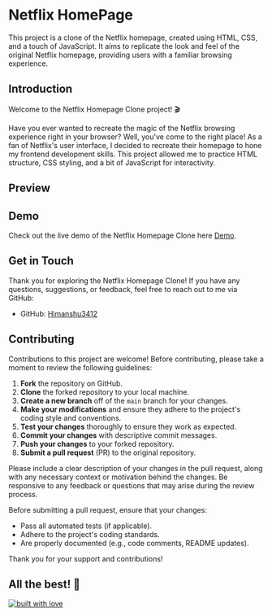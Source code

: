 # Netflix HomePage 

This project is a clone of the Netflix homepage, created using HTML, CSS, and a touch of JavaScript. It aims to replicate the look and feel of the original Netflix homepage, providing users with a familiar browsing experience.

## Introduction

Welcome to the Netflix Homepage Clone project! 🎬

Have you ever wanted to recreate the magic of the Netflix browsing experience right in your browser? Well, you've come to the right place!
As a fan of Netflix's user interface, I decided to recreate their homepage to hone my frontend development skills. This project allowed me to practice HTML structure, CSS styling, and a bit of JavaScript for interactivity.                                  

## Preview



## Demo

Check out the live demo of the Netflix Homepage Clone here [Demo](https://github.com/Himanshu3412/Netflix_Clone).

## Get in Touch

Thank you for exploring the Netflix Homepage Clone! If you have any questions, suggestions, or feedback, feel free to reach out to me via GitHub:

- GitHub: [Himanshu3412](https://github.com/Himanshu3412)

## Contributing

Contributions to this project are welcome! Before contributing, please take a moment to review the following guidelines:

1. **Fork** the repository on GitHub.
2. **Clone** the forked repository to your local machine.
3. **Create a new branch** off of the `main` branch for your changes.
4. **Make your modifications** and ensure they adhere to the project's coding style and conventions.
5. **Test your changes** thoroughly to ensure they work as expected.
6. **Commit your changes** with descriptive commit messages.
7. **Push your changes** to your forked repository.
8. **Submit a pull request** (PR) to the original repository.

Please include a clear description of your changes in the pull request, along with any necessary context or motivation behind the changes. Be responsive to any feedback or questions that may arise during the review process.

Before submitting a pull request, ensure that your changes:

- Pass all automated tests (if applicable).
- Adhere to the project's coding standards.
- Are properly documented (e.g., code comments, README updates).

Thank you for your support and contributions!
## All the best! 🥇

[![built with love](https://forthebadge.com/images/badges/built-with-love.svg)](https://github.com/Himanshu3412/Netflix_Clone)


